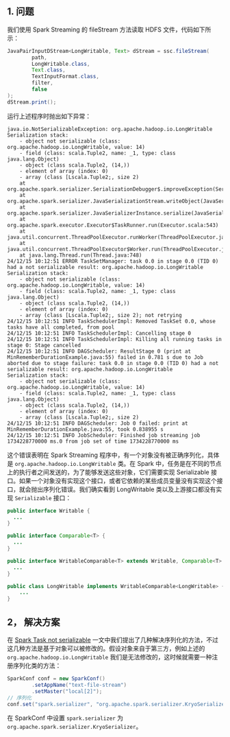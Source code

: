 ## 1. 问题

我们使用 Spark Streaming 的 fileStream 方法读取 HDFS 文件，代码如下所示：
```java
JavaPairInputDStream<LongWritable, Text> dStream = ssc.fileStream(
        path,
        LongWritable.class,
        Text.class,
        TextInputFormat.class,
        filter,
        false
);
dStream.print();
```
运行上述程序时抛出如下异常：
```
java.io.NotSerializableException: org.apache.hadoop.io.LongWritable
Serialization stack:
	- object not serializable (class: org.apache.hadoop.io.LongWritable, value: 14)
	- field (class: scala.Tuple2, name: _1, type: class java.lang.Object)
	- object (class scala.Tuple2, (14,))
	- element of array (index: 0)
	- array (class [Lscala.Tuple2;, size 2)
	at org.apache.spark.serializer.SerializationDebugger$.improveException(SerializationDebugger.scala:41)
	at org.apache.spark.serializer.JavaSerializationStream.writeObject(JavaSerializer.scala:47)
	at org.apache.spark.serializer.JavaSerializerInstance.serialize(JavaSerializer.scala:101)
	at org.apache.spark.executor.Executor$TaskRunner.run(Executor.scala:543)
	at java.util.concurrent.ThreadPoolExecutor.runWorker(ThreadPoolExecutor.java:1149)
	at java.util.concurrent.ThreadPoolExecutor$Worker.run(ThreadPoolExecutor.java:624)
	at java.lang.Thread.run(Thread.java:748)
24/12/15 10:12:51 ERROR TaskSetManager: task 0.0 in stage 0.0 (TID 0) had a not serializable result: org.apache.hadoop.io.LongWritable
Serialization stack:
	- object not serializable (class: org.apache.hadoop.io.LongWritable, value: 14)
	- field (class: scala.Tuple2, name: _1, type: class java.lang.Object)
	- object (class scala.Tuple2, (14,))
	- element of array (index: 0)
	- array (class [Lscala.Tuple2;, size 2); not retrying
24/12/15 10:12:51 INFO TaskSchedulerImpl: Removed TaskSet 0.0, whose tasks have all completed, from pool
24/12/15 10:12:51 INFO TaskSchedulerImpl: Cancelling stage 0
24/12/15 10:12:51 INFO TaskSchedulerImpl: Killing all running tasks in stage 0: Stage cancelled
24/12/15 10:12:51 INFO DAGScheduler: ResultStage 0 (print at MinRememberDurationExample.java:55) failed in 0.781 s due to Job aborted due to stage failure: task 0.0 in stage 0.0 (TID 0) had a not serializable result: org.apache.hadoop.io.LongWritable
Serialization stack:
	- object not serializable (class: org.apache.hadoop.io.LongWritable, value: 14)
	- field (class: scala.Tuple2, name: _1, type: class java.lang.Object)
	- object (class scala.Tuple2, (14,))
	- element of array (index: 0)
	- array (class [Lscala.Tuple2;, size 2)
24/12/15 10:12:51 INFO DAGScheduler: Job 0 failed: print at MinRememberDurationExample.java:55, took 0.838955 s
24/12/15 10:12:51 INFO JobScheduler: Finished job streaming job 1734228770000 ms.0 from job set of time 1734228770000 ms
```
这个错误表明在 Spark Streaming 程序中，有一个对象没有被正确序列化，具体是 `org.apache.hadoop.io.LongWritable` 类。在 Spark 中，任务是在不同的节点上的执行者之间发送的，为了能够发送这些对象，它们需要实现 Serializable 接口。如果一个对象没有实现这个接口，或者它依赖的某些成员变量没有实现这个接口，就会抛出序列化错误。我们确实看到 LongWritable 类以及上游接口都没有实现 `Serializable` 接口：
```java
public interface Writable {
  ...
}

public interface Comparable<T> {
  ...
}

public interface WritableComparable<T> extends Writable, Comparable<T> {
  ...
}

public class LongWritable implements WritableComparable<LongWritable> {
    ...
}
```

## 2， 解决方案

在 [Spark Task not serializable](https://smartsi.blog.csdn.net/article/details/144485998) 一文中我们提出了几种解决序列化的方法，不过这几种方法是基于对象可以被修改的。假设对象来自于第三方，例如上述的 `org.apache.hadoop.io.LongWritable` 我们是无法修改的，这时候就需要一种注册序列化类的方法：
```java
SparkConf conf = new SparkConf()
        .setAppName("text-file-stream")
        .setMaster("local[2]");
// 序列化
conf.set("spark.serializer", "org.apache.spark.serializer.KryoSerializer");
```
在 SparkConf 中设置 `spark.serializer` 为 `org.apache.spark.serializer.KryoSerializer`。
